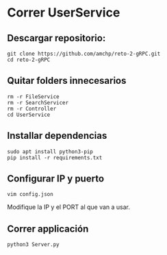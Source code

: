 # Correr UserService
## Descargar repositorio:

```
git clone https://github.com/amchp/reto-2-gRPC.git
cd reto-2-gRPC
```

## Quitar folders innecesarios

```
rm -r FileService
rm -r SearchServicer
rm -r Controller
cd UserService
```

## Installar dependencias

```
sudo apt install python3-pip
pip install -r requirements.txt
```

## Configurar IP y puerto
```
vim config.json
```

Modifique la IP y el PORT al que van a usar.

## Correr applicación
```
python3 Server.py
```
